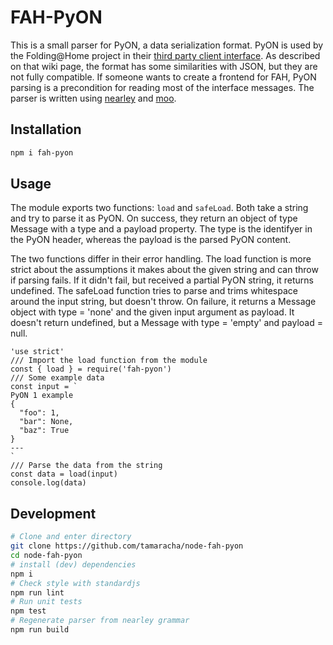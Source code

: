 # FAH-PyON
This is a small parser for PyON, a data serialization format. PyON is used by the Folding@Home project in their [third party client interface].
As described on that wiki page, the format has some similarities with JSON, but they are not fully compatible. If someone wants to create a frontend for FAH, PyON parsing is a precondition for reading most of the interface messages.
The parser is written using [nearley] and [moo].

## Installation

```bash
npm i fah-pyon
```

## Usage
The module exports two functions: `load` and `safeLoad`.
Both take a string and try to parse it as PyON.
On success, they return an object of type Message with a type and a payload property.
The type is the identifyer in the PyON header, whereas the payload is the parsed PyON content.

The two functions differ in their error handling.
The load function is more strict about the assumptions it makes about the given string and can throw if parsing fails.
If it didn't fail, but received a partial PyON string, it returns undefined.
The safeLoad function tries to parse and trims whitespace around the input string, but doesn't throw.
On failure, it returns a Message object with type = 'none' and the given input argument as payload.
It doesn't return undefined, but a Message with type = 'empty' and payload = null.

```node
'use strict'
/// Import the load function from the module
const { load } = require('fah-pyon')
/// Some example data
const input = `
PyON 1 example
{
  "foo": 1,
  "bar": None,
  "baz": True
}
---
`
/// Parse the data from the string
const data = load(input)
console.log(data)
```

## Development

```bash
# Clone and enter directory
git clone https://github.com/tamaracha/node-fah-pyon
cd node-fah-pyon
# install (dev) dependencies
npm i
# Check style with standardjs
npm run lint
# Run unit tests
npm test
# Regenerate parser from nearley grammar
npm run build
```

[nearley]: https://nearley.js.org
[moo]: https://github.com/no-context/moo
[third party client interface]: https://github.com/FoldingAtHome/fah-control/wiki/3rd-party-FAHClient-API
